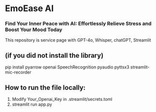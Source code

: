 # EmoEase AI
### Find Your Inner Peace with AI: Effortlessly Relieve Stress and Boost Your Mood Today

This repository is service page with GPT-4o, Whisper, chatGPT, Streamlit 

## (if you did not install the library)
pip install pyarrow openai SpeechRecognition pyaudio pyttsx3 streamlit-mic-recorder

## How to run the file locally:
1. Modify Your_Openai_Key in .streamlit/secrets.toml
2. streamlit run app.py
